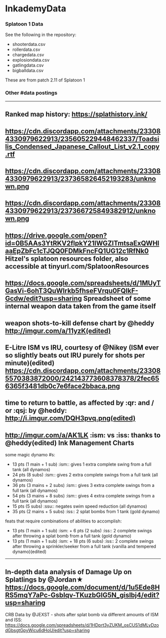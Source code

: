 # InkademyData

### Splatoon 1 Data

See the following in the repository:
* shooterdata.csv
* rollerdata.csv
* chargedata.csv
* explosiondata.csv
* gatlingdata.csv
* bigballdata.csv

These are from patch 2.11 of Splatoon 1

### Other #data postings

---
Ranked map history: https://splathistory.ink/
---
https://cdn.discordapp.com/attachments/233084330979622913/235605229448462337/Toadsilis_Condensed_Japanese_Callout_List_v2.1_copy.rtf
---
https://cdn.discordapp.com/attachments/233084330979622913/237365826452193283/unknown.png
---
https://cdn.discordapp.com/attachments/233084330979622913/237366725849382912/unknown.png
---
https://drive.google.com/open?id=0B5AAs3YtRKV2flpkY21lWGZlTmtsaExQWHlaaEpZbFc1cTJQQ0FDMkFncFQ1UG12c1RfNk0
Hitzel's splatoon resources folder, also accessible at tinyurl.com/SplatoonResources
---
https://docs.google.com/spreadsheets/d/1MUyTGasVi-6ohT3QuWlrkb5fhseFVrqu0FQlkF-Gcdw/edit?usp=sharing Spreadsheet of some internal weapon data taken from the game itself
---
weapon shots-to-kill defense chart by @heddy  http://imgur.com/a/11yzK(edited)
---
E-Litre ISM vs IRU, courtesy of @Nikey (ISM ever so slightly beats out IRU purely for shots per minute)(edited) https://cdn.discordapp.com/attachments/233085570383872000/242143773608378378/2fec656365f3481db0c7e6face2bbaca.png
---
time to return to battle, as affected by :qr: and / or :qsj: by @heddy: http://i.imgur.com/DQH3pvq.png(edited)
---
http://imgur.com/a/AK1LK :ism: vs :iss: thanks to @heddy(edited)
Ink Management Charts
---
some magic dynamo #s:

* 13 pts (1 main + 1 sub) :ism:: gives 1 extra complete swing from a full tank (all dynamos)
* 24 pts (8 subs) :ism:: gives 2 extra complete swings from a full tank (all dynamos)
* 36 pts (3 mains + 2 subs) :ism:: gives 3 extra complete swings from a full tank (all dynamos)
* 54 pts (3 mains + 8 subs) :ism:: gives 4 extra complete swings from a full tank (all dynamos)
* 15 pts (5 subs) :ssu:: negates swim speed reduction (all dynamos)
* 35 pts (2 mains + 5 subs) :iss:: 2 splat bombs from 1 tank (gold dynamo)

feats that require combinations of abilities to accomplish:

* 13 pts (1 main + 1 sub) :ism: + 6 pts (2 subs) :iss:: 2 complete swings after throwing a splat bomb from a full tank (gold dynamo)
* 13 pts (1 main + 1 sub) :ism: + 18 pts (6 subs) :iss:: 2 complete swings after throwing a sprinkler/seeker from a full tank (vanilla and tempered dynamo)(edited)
---
In-depth data analysis of Damage Up on Splatlings by @Jordan★ https://docs.google.com/document/d/1u5Ede8HRS5mqY7aPc-GsbIqv-TKuzbGlG5N_gislbj4/edit?usp=sharing
---
CRB Data by @JEXST - shots after splat bomb via different amounts of ISM and ISS: https://docs.google.com/spreadsheets/d/1HDprt3yZUKM_osCUS1dMLyDzodGbsgtGpyWicu6dHoU/edit?usp=sharing




